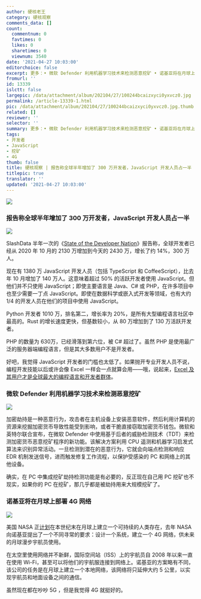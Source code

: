 ```yaml
---
author: 硬核老王
category: 硬核观察
comments_data: []
count:
  commentnum: 0
  favtimes: 0
  likes: 0
  sharetimes: 0
  viewnum: 3540
date: '2021-04-27 10:03:00'
editorchoice: false
excerpt: 更多：• 微软 Defender 利用机器学习技术来检测恶意挖矿 • 诺基亚将在月球上部署 4G 网络
fromurl: ''
id: 13339
islctt: false
largepic: /data/attachment/album/202104/27/100244bcaizxyci0yxvcz0.jpg
permalink: /article-13339-1.html
pic: /data/attachment/album/202104/27/100244bcaizxyci0yxvcz0.jpg.thumb.jpg
related: []
reviewer: ''
selector: ''
summary: 更多：• 微软 Defender 利用机器学习技术来检测恶意挖矿 • 诺基亚将在月球上部署 4G 网络
tags:
- 开发者
- JavaScript
- 挖矿
- 4G
thumb: false
title: 硬核观察 | 报告称全球半年增加了 300 万开发者，JavaScript 开发人员占一半
titlepic: true
translator: ''
updated: '2021-04-27 10:03:00'
---
```


![](/data/attachment/album/202104/27/100244bcaizxyci0yxvcz0.jpg)


### 报告称全球半年增加了 300 万开发者，JavaScript 开发人员占一半


![](/data/attachment/album/202104/27/100253o5tyznxxjnfyygnl.jpg)


SlashData 半年一次的《[State of the Developer Nation](https://www.slashdata.co/free-resources/developer-economics-state-of-the-developer-nation-20th-edition)》报告称，全球开发者已经从 2020 年 10 月的 2130 万增加到今天的 2430 万，增长了约 14%，300 万人。


现在有 1380 万 JavaScript 开发人员（包括 TypeScript 和 CoffeeScript），比去年 10 月增加了 140 万人。这意味着超过 50% 的活跃开发者使用 JavaScript。但他们并不只使用 JavaScript；即使主要语言是 Java、C# 或 PHP，在许多项目中也至少需要一丁点 JavaScript。即使在数据科学或嵌入式开发等领域，也有大约 1/4 的开发人员在他们的项目中使用 JavaScript。


Python 开发者 1010 万，排名第二，增长率为 20%，是所有大型编程语言社区中最高的。Rust 的增长速度更快，但基数较小，从 80 万增加到了 130 万活跃开发者。


PHP 的数量为 630万，已经滑落到第六位，被 C# 超过了。虽然 PHP 是使用最广泛的服务器端编程语言，但是其大多数用户不是开发者。


好吧，我觉得 JavaScript 开发者的门槛也太低了。如果抛开专业开发人员不说，编程开发技能以后或许会像 Excel 一样会一点就算会用——哦，说起来，[Excel 及其用户才是全球最大的编程语言和开发者群体](/article-13078-1.html)。


### 微软 Defender 利用机器学习技术来检测恶意挖矿


![](/data/attachment/album/202104/27/100309pe2oezgaoes2awno.jpg)


加密劫持是一种恶意行为，攻击者在主机设备上安装恶意软件，然后利用计算机的资源来挖掘加密货币导致性能受到影响，或者干脆直接窃取加密货币钱包。微软和英特尔联合宣布，在微软 Defender 中使用基于后者的威胁检测技术（TDT）来检测加密货币恶意挖矿程序的新功能。该解决方案利用 CPU 遥测和机器学习启发式算法来识别异常活动。一旦检测到潜在的恶意行为，它就会向端点检测和响应 EDR 机制发送信号，进而触发修复工作流程，以保护受感染的 PC 和网络上的其他设备。


确实，在 PC 中集成挖矿劫持检测功能是有必要的，反正现在自己用 PC 挖矿也不现实，如果你的 PC 在挖矿，那几乎都是被劫持用来大规模挖矿了。


### 诺基亚将在月球上部署 4G 网络


![](/data/attachment/album/202104/27/100332iuvut2uqs3u29u2h.jpg)


美国 NASA 正[计划](https://www.zdnet.com/article/the-moon-is-going-to-get-its-own-4g-network-thanks-to-this-rugged-lunar-rover/)在本世纪末在月球上建立一个可持续的人类存在，去年 NASA 向诺基亚提出了一个不同寻常的要求：设计一个系统，建立一个 4G 网络，供未来的月球漫步宇航员使用。


在太空里使用网络并不新鲜，国际空间站（ISS）上的宇航员自 2008 年以来一直在使用 Wi-Fi，甚至可以将他们的宇航服连接到网络上。诺基亚的方案略有不同，该公司的任务是在月球上建立一个本地网络，该网络将只延伸大约 5 公里，以实现宇航员和地面设备之间的通信。


虽然现在都在吵吵 5G ，但是我觉得 4G 就挺好的。